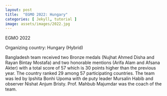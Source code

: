 ```yaml
---
layout: post
title:  "EGMO 2022: Hungary"
categories: [ Jekyll, tutorial ]
image: assets/images/2022.jpg
---
```

EGMO 2022

Organizing country: Hungary (Hybrid)

Bangladesh team received two Bronze medals (Nujhat Ahmed Disha and Rayan Bintay Mostafa) and two honorable mentions (Arifa Alam and Afsana Akter) with a total score of 57 which is 30 points higher than the previous year. The country ranked 29 among 57 participating countries. The team was led by Ipshita Bonhi Upoma with de puty leader Mursalin Habib and observer Nishat Anjum Bristy. Prof. Mahbub Majumdar was the coach of the team. 
 
